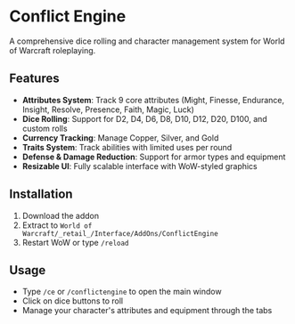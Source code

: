 # Conflict Engine

A comprehensive dice rolling and character management system for World of Warcraft roleplaying.

## Features

- **Attributes System**: Track 9 core attributes (Might, Finesse, Endurance, Insight, Resolve, Presence, Faith, Magic, Luck)
- **Dice Rolling**: Support for D2, D4, D6, D8, D10, D12, D20, D100, and custom rolls
- **Currency Tracking**: Manage Copper, Silver, and Gold
- **Traits System**: Track abilities with limited uses per round
- **Defense & Damage Reduction**: Support for armor types and equipment
- **Resizable UI**: Fully scalable interface with WoW-styled graphics

## Installation

1. Download the addon
2. Extract to `World of Warcraft/_retail_/Interface/AddOns/ConflictEngine`
3. Restart WoW or type `/reload`

## Usage

- Type `/ce` or `/conflictengine` to open the main window
- Click on dice buttons to roll
- Manage your character's attributes and equipment through the tabs